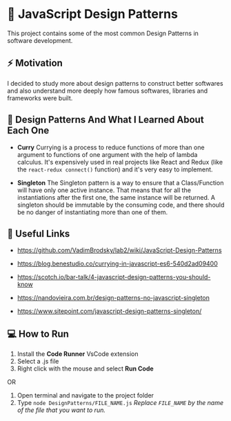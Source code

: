 # :blue_book: JavaScript Design Patterns

This project contains some of the most common Design Patterns in software development.

## :zap: Motivation

I decided to study more about design patterns to construct better softwares and also understand more deeply how famous softwares, libraries and frameworks were built.

## :memo: Design Patterns And What I Learned About Each One

- **Curry**
  Currying is a process to reduce functions of more than one argument to functions of one argument with the help of lambda calculus. It's expensively used in real projects like React and Redux (like the `react-redux connect()` function) and it's very easy to implement.

- **Singleton**
  The Singleton pattern is a way to ensure that a Class/Function will have only one active instance. That means that for all the instantiations after the first one, the same instance will be returned. A singleton should be immutable by the consuming code, and there should be no danger of instantiating more than one of them.

## :newspaper: Useful Links

- https://github.com/VadimBrodsky/lab2/wiki/JavaScript-Design-Patterns

- https://blog.benestudio.co/currying-in-javascript-es6-540d2ad09400

- https://scotch.io/bar-talk/4-javascript-design-patterns-you-should-know

- https://nandovieira.com.br/design-patterns-no-javascript-singleton

- https://www.sitepoint.com/javascript-design-patterns-singleton/

## :computer: How to Run

1. Install the **Code Runner** VsCode extension
2. Select a .js file
3. Right click with the mouse and select **Run Code**

OR

1. Open terminal and navigate to the project folder
2. Type `node DesignPatterns/FILE_NAME.js`
   _Replace `FILE_NAME` by the name of the file that you want to run._
